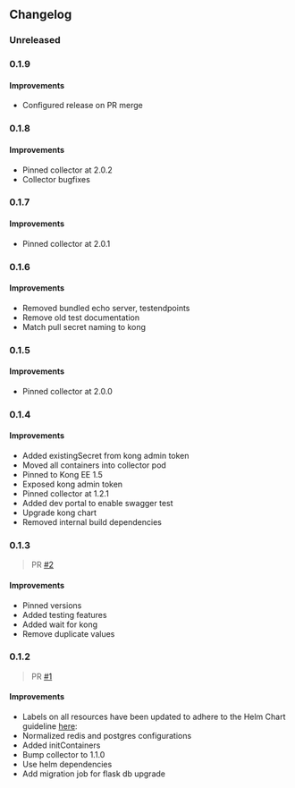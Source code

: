 ## Changelog

### Unreleased

### 0.1.9

#### Improvements

- Configured release on PR merge

### 0.1.8

#### Improvements

- Pinned collector at 2.0.2
- Collector bugfixes

### 0.1.7

#### Improvements

- Pinned collector at 2.0.1

### 0.1.6

#### Improvements

- Removed bundled echo server, testendpoints
- Remove old test documentation
- Match pull secret naming to kong

### 0.1.5

#### Improvements

- Pinned collector at 2.0.0

### 0.1.4

#### Improvements

- Added existingSecret from kong admin token
- Moved all containers into collector pod
- Pinned to Kong EE 1.5
- Exposed kong admin token
- Pinned collector at 1.2.1
- Added dev portal to enable swagger test
- Upgrade kong chart
- Removed internal build dependencies

### 0.1.3

> PR [#2](https://github.com/Kong/kong-collector-helm/pull/2)

#### Improvements

- Pinned versions
- Added testing features
- Added wait for kong
- Remove duplicate values

### 0.1.2

> PR [#1](https://github.com/Kong/kong-collector-helm/pull/1)

#### Improvements

- Labels on all resources have been updated to adhere to the Helm Chart
  guideline
  [here](https://v2.helm.sh/docs/developing_charts/#syncing-your-chart-repository):
- Normalized redis and postgres configurations
- Added initContainers
- Bump collector to 1.1.0
- Use helm dependencies
- Add migration job for flask db upgrade
